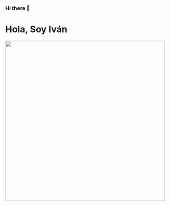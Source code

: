 ### Hi there 👋

<div>
<h1>Hola, Soy Iván</h1>
<img src="https://media.giphy.com/media/qgQUggAC3Pfv687qPC/giphy.gif" width="500" />
</div>

<!--
**IvanBecerraA/IvanBecerraA** is a ✨ _special_ ✨ repository because its `README.md` (this file) appears on your GitHub profile.

Here are some ideas to get you started:

- 🔭 I’m currently working on ...
- 🌱 I’m currently learning ...
- 👯 I’m looking to collaborate on ...
- 🤔 I’m looking for help with ...
- 💬 Ask me about ...
- 📫 How to reach me: ...
- 😄 Pronouns: ...
- ⚡ Fun fact: ...
-->
